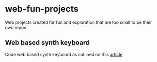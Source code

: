 # web-fun-projects
Web projects created for fun and exploration that are too small to be their own repos

## Web based synth keyboard

Code web based synth keyboard as outlined on this [article](https://css-tricks.com/how-to-code-a-playable-synth-keyboard/)
